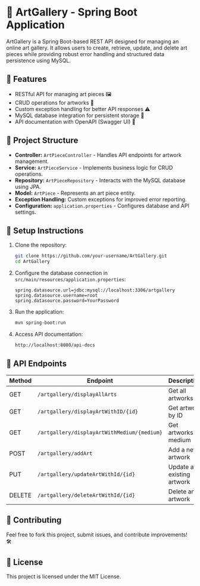 # 🎨 ArtGallery - Spring Boot Application

ArtGallery is a Spring Boot-based REST API designed for managing an online art gallery. It allows users to create, retrieve, update, and delete art pieces while providing robust error handling and structured data persistence using MySQL.

## 🚀 Features

- RESTful API for managing art pieces 🖼️
- CRUD operations for artworks 🎨
- Custom exception handling for better API responses ⚠️
- MySQL database integration for persistent storage 💾
- API documentation with OpenAPI (Swagger UI) 📜

## 📂 Project Structure

- **Controller:** `ArtPieceController` - Handles API endpoints for artwork management.
- **Service:** `ArtPieceService` - Implements business logic for CRUD operations.
- **Repository:** `ArtPieceRepository` - Interacts with the MySQL database using JPA.
- **Model:** `ArtPiece` - Represents an art piece entity.
- **Exception Handling:** Custom exceptions for improved error reporting.
- **Configuration:** `application.properties` - Configures database and API settings.

## 🔧 Setup Instructions

1. Clone the repository:
   ```bash
   git clone https://github.com/your-username/ArtGallery.git
   cd ArtGallery
   ```
2. Configure the database connection in `src/main/resources/application.properties`:
   ```properties
   spring.datasource.url=jdbc:mysql://localhost:3306/artgallery
   spring.datasource.username=root
   spring.datasource.password=YourPassword
   ```
3. Run the application:
   ```bash
   mvn spring-boot:run
   ```
4. Access API documentation:
   ```bash
   http://localhost:8080/api-docs
   ```

## 📜 API Endpoints

| Method | Endpoint | Description |
|--------|--------------------------------|------------------------------|
| GET    | `/artgallery/displayAllArts`   | Get all artworks |
| GET    | `/artgallery/displayArtWithID/{id}` | Get artwork by ID |
| GET    | `/artgallery/displayArtWithMedium/{medium}` | Get artworks by medium |
| POST   | `/artgallery/addArt` | Add a new artwork |
| PUT    | `/artgallery/updateArtWithId/{id}` | Update an existing artwork |
| DELETE | `/artgallery/deleteArtWithId/{id}` | Delete an artwork |

## 📌 Contributing

Feel free to fork this project, submit issues, and contribute improvements! 🛠️

## 📄 License

This project is licensed under the MIT License.
